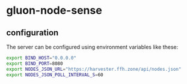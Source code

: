 # gluon-node-sense

## configuration

The server can be configured using environment variables like these:

```bash
export BIND_HOST="0.0.0.0"
export BIND_PORT=8080
export NODES_JSON_URL="https://harvester.ffh.zone/api/nodes.json"
export NODES_JSON_POLL_INTERVAL_S=60
```
